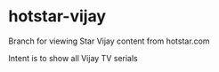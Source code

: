 # hotstar-vijay
Branch for viewing Star Vijay content from hotstar.com

Intent is to show all Vijay TV serials
